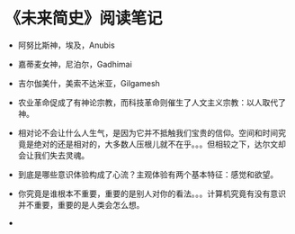 # 《未来简史》阅读笔记

* 阿努比斯神，埃及，Anubis
* 嘉蒂麦女神，尼泊尔，Gadhimai
* 吉尔伽美什，美索不达米亚，Gilgamesh 


* 农业革命促成了有神论宗教，而科技革命则催生了人文主义宗教：以人取代了神。
* 相对论不会让什么人生气，是因为它并不抵触我们宝贵的信仰。空间和时间究竟是绝对的还是相对的，大多数人压根儿就不在乎。。。但相较之下，达尔文却会让我们失去灵魂。
* 到底是哪些意识体验构成了心流？主观体验有两个基本特征：感觉和欲望。
* 你究竟是谁根本不重要，重要的是别人对你的看法。。。计算机究竟有没有意识并不重要，重要的是人类会怎么想。
* 